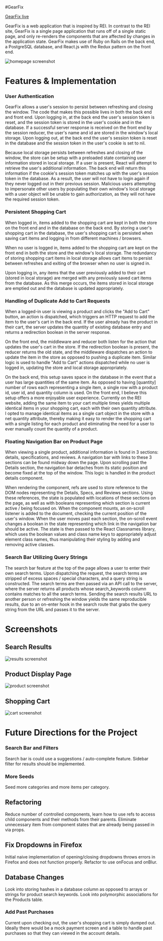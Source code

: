 #GearFix

[GearFix live][heroku]

[heroku]: http://www.gearfix.tech/?from=@#/

GearFix is a web application that is inspired by REI. In contrast to the REI site, GearFix is a single page application that runs off of a single static page, and only re-renders the components that are affected by changes in the application state.  GearFix makes use of Ruby on Rails on the back end, a PostgreSQL database, and React.js with the Redux pattern on the front end.  

![homepage screenshot](docs/screenshots/gearfix-homepage.png)


# Features & Implementation

### User Authentication
GearFix allows a user's session to persist between refreshing and closing the window.  The code that makes this possible lives in both the back end and front end.  Upon logging in, at the back end the user's session token is reset, and the session token is stored in the user's cookie and in the database. If a successful server response is received on the front end by the session reducer, the user's name and id are stored in the window's local storage.  Upon logging out, at the back end the user's session token is reset in the database and the session token in the user's cookie is set to nil.

Because local storage persists between refreshes and closing of the window, the store can be setup with a preloaded state containing user information stored in local storage.  If a user is present, React will attempt to retrieve the user's additional information.  The back end will return this information if the cookie's session token matches up with the user's session token in the database.  As a result, the user will not have to login again if they never logged out in their previous session.  Malicious users attempting to impersonate other users by populating their own window's local storage with a user object will be unable to gain authorization, as they will not have the required session token.

### Persistent Shopping Cart

When logged in, items added to the shopping cart are kept in both the store on the front end and in the database on the back end.  By storing a user's shopping cart in the database, the user's shopping cart is persisted when saving cart items and logging in from different machines / browsers.  

When no user is logged in, items added to the shopping cart are kept on the front end in both the store and the window's local storage.  The redundancy of storing shopping cart items in local storage allows cart items to persist between refreshes and exiting of the browser when no user is signed in.  

Upon logging in, any items that the user previously added to their cart (stored in local storage) are merged with any previously saved cart items from the database.  As this merge occurs, the items stored in local storage are emptied out and the database is updated appropriately.

### Handling of Duplicate Add to Cart Requests

When a logged-in user is viewing a product and clicks the "Add to Cart" button, an action is dispatched, which triggers an HTTP request to add the item to the user's cart in the back end.  If the user already has the product in their cart,
the server updates the quantity of existing database entry and returns a redirection boolean in the server response.

On the front end, the middleware and reducer both listen for the action that updates the user's cart in the store. If the redirection boolean is present, the reducer returns the old state, and the middleware dispatches an action to update the item in the store as opposed to pushing a duplicate item. Similar logic is used to handle "Add to Cart" actions dispatched while no user is logged in, updating the store and local storage appropriately.

On the back end, this setup saves space in the database in the event that a user has large quantities of the same item.  As opposed to having [quantity] number of rows each representing a single item, a single row with a product id, user id, and quantity column is used.  On the front end, I believe this setup offers a more enjoyable user experience.  Currently on the REI website, adding the same item to your cart multiple times yields multiple identical items in your shopping cart, each with their own quantity attribute.  I opted to manage identical items as a single cart object in the store with a net quantity attribute, thereby making it easy to render the shopping cart with a single listing for each product and eliminating the need for a user to ever manually count the quantity of a product.

### Floating Navigation Bar on Product Page
When viewing a single product, additional information is found in 3 sections: details, specifications, and reviews. A navigation bar with links to these 3 sections can be found midway down the page.  Upon scrolling past the Details section, the navigation bar detaches from its static position and become fixed at the top of the window.  This logic is handled in the product details component.

When rendering the component, refs are used to store reference to the DOM nodes representing the Details, Specs, and Reviews sections.  Using these references, the state is populated with locations of these sections on the page, as well as with booleans representing which section is current active / being focused on.  When the component mounts, an on-scroll listener is added to the document, checking the current position of the user's window.  When the user moves past each section, the on-scroll event changes a boolean in the state representing which link in the navigation bar should be active. The state is then passed to the React Classnames library, which uses the boolean values and class name keys to appropriately adjust element class names, thus manipulating their styling by adding and removing active classes.

### Search Bar Utilizing Query Strings
The search bar feature at the top of the page allows a user to enter their own search terms.  Upon dispatching the request, the search terms are stripped of excess spaces / special characters, and a query string is constructed.  The search terms are then passed via an API call to the server, where the server returns all products whose search_keywords column contains matches to all the search terms.  Sending the search results URL to another person or refreshing the window yields the same reproducible results, due to an on-enter hook in the search route that grabs the query string from the URL and passes it to the server.


# Screenshots

## Search Results
![results screenshot](docs/screenshots/gearfix-results.png)


## Product Display Page
![product screenshot](docs/screenshots/gearfix-product.png)


## Shopping Cart
![cart screenshot](docs/screenshots/gearfix-shopping-cart.png)


# Future Directions for the Project

### Search Bar and Filters
Search bar is could use a suggestions / auto-complete feature.  Sidebar filter for results should be implemented.

### More Seeds
Seed more categories and more items per category.

## Refactoring
Reduce number of controlled components, learn how to use refs to access child components and their methods from their parents.  Eliminate unnecessary item from component states that are already being passed in via props.

## Fix Dropdowns in Firefox
Initial naive implementation of opening/closing dropdowns throws errors in Firefox and does not function properly.  Refactor to use onFocus and onBlur.

## Database Changes
Look into storing hashes in a database column as opposed to arrays or strings for product search keywords.  Look into polymorphic associations for the Products table.

### Add Past Purchases
Current upon checking out, the user's shopping cart is simply dumped out. Ideally there would be a mock payment screen and a table to handle past purchases so that they can viewed in the account details.
